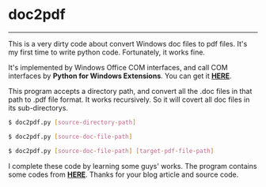 # doc2pdf
---
This is a very dirty code about convert Windows doc files to pdf files. It's my first time to write python code. Fortunately, it works fine. 

It's implemented by Windows Office COM interfaces, and call COM interfaces by **Python
for Windows Extensions**. You can get it
    [**HERE**](http://sourceforge.net/projects/pywin32/files%2Fpywin32).

This program accepts a directory path, and convert all the .doc files in that path
to .pdf file format. It works recursively. So it will covert all doc files in
its sub-directorys.
``` bash
$ doc2pdf.py [source-directory-path]

$ doc2pdf.py [source-doc-file-path]

$ doc2pdf.py [source-doc-file-path] [target-pdf-file-path]
```

I complete these code by learning some guys' works. The program contains some codes from
[**HERE**](http://blog.csdn.net/rumswell/article/details/7434302). Thanks for
your blog article and source code.
